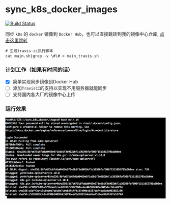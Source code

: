 # sync_k8s_docker_images

[![Build Status](https://travis-ci.com/yonh/sync_k8s_docker_images.svg?branch=master)](https://travis-ci.com/yonh/sync_k8s_docker_images)


同步 `k8s` 的 `docker` 镜像到 `Docker Hub`，也可以直接跳转到我的镜像中心仓库, [点击这里跳转](https://hub.docker.com/u/yonh)


```
# 生成travis-ci执行脚本
cat main.sh|grep -v \#\# > main_travis.sh
```

### 计划工作（如果有时间的话）

- [x] 简单实现同步镜像到Docker Hub
- [ ] 添加`TravisCI`的支持以实现不用服务器就能同步
- [ ] 支持国内各大厂的镜像中心上传

### 运行效果

![main](main.png)
